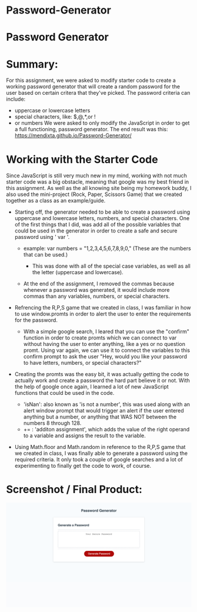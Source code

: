 # Password-Generator

# Password Generator 

# Summary:
For this assignment, we were asked to modify starter code to create a working password generator that will create a random password for the user based on certain critera that they've picked. The password criteria can include:
* uppercase or lowercase letters 
* special characters, like: $,@,*,or !
* or numbers
We were asked to only modify the JavaScript in order to get a full functioning, password generator. The end result was this: https://mendixta.github.io/Password-Generator/

# Working with the Starter Code 
Since JavaScript is still very much new in my mind, working with not much starter code was a big obstacle, meaning that google was my best friend in this assignment. As well as the all knowing site being my homework buddy, I also used the mini-project (Rock, Paper, Scissors Game) that we created together as a class as an example/guide.

* Starting off, the generator needed to be able to create a password using uppercase and lowercase letters, numbers, and special characters. One of the first things that I did, was add all of the possible variables that could be used in the generator in order to create a safe and secure password using ' var '. 
    * example: var numbers = "1,2,3,4,5,6,7,8,9,0," (These are the numbers that can be used.)
      * This was done with all of the special case variables, as well as all the letter (uppercase and lowercase).

    * At the end of the assignment, I removed the commas because whenever a password was generated, it would include more commas than any variables, numbers, or special characters. 

* Refrencing the R,P,S game that we created in class, I was familiar in how to use window.promts in order to alert the user to enter the requirements for the password.
  * With a simple google search, I leared that you can use the "confirm" function in order to create promts which we can connect to var without having the user to enter anything, like a yes or no question promt. Using var again, we can use it to connect the variables to this confirm prompt to ask the user "Hey, would you like your password to have letters, numbers, or special characters?"

* Creating the promts was the easy bit, it was actually getting the code to actually work and create a password the hard part believe it or not. With the help of google once again, I learned a lot of new JavaScript functions that could be used in the code. 
  * 'isNan': also known as 'is not a number', this was used along with an alert window prompt that would trigger an alert if the user entered anything but a number, or anything that WAS NOT between the numbers 8 through 128. 
  * += : 'additon assignment', which adds the value of the right operand to a variable and assigns the result to the variable.

* Using Math.floor and Math.random in reference to the R,P,S game that we created in class, I was finally able to generate a password using the required criteria. It only took a couple of google searches and a lot of experimenting to finally get the code to work, of course.



# Screenshot / Final Product: 

<img src='Password-Generator-Screenshot.png'>
